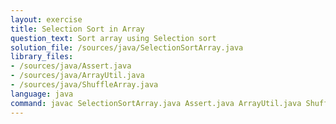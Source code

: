 ```yaml
---
layout: exercise
title: Selection Sort in Array
question_text: Sort array using Selection sort
solution_file: /sources/java/SelectionSortArray.java
library_files:
- /sources/java/Assert.java
- /sources/java/ArrayUtil.java
- /sources/java/ShuffleArray.java
language: java
command: javac SelectionSortArray.java Assert.java ArrayUtil.java ShuffleArray.java && java SelectionSortArray
---
```


